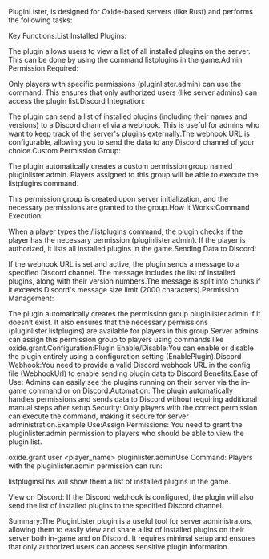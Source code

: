 PluginLister, is designed for Oxide-based servers (like Rust) and performs the following tasks:

Key Functions:List Installed Plugins:

The plugin allows users to view a list of all installed plugins on the server. This can be done by using the command listplugins in the game.Admin Permission Required:

Only players with specific permissions (pluginlister.admin) can use the command. This ensures that only authorized users (like server admins) can access the plugin list.Discord Integration:

The plugin can send a list of installed plugins (including their names and versions) to a Discord channel via a webhook. This is useful for admins who want to keep track of the server's plugins externally.The webhook URL is configurable, allowing you to send the data to any Discord channel of your choice.Custom Permission Group:

The plugin automatically creates a custom permission group named pluginlister.admin. Players assigned to this group will be able to execute the listplugins command.

This permission group is created upon server initialization, and the necessary permissions are granted to the group.How It Works:Command Execution:

When a player types the /listplugins command, the plugin checks if the player has the necessary permission (pluginlister.admin). If the player is authorized, it lists all installed plugins in the game.Sending Data to Discord:

If the webhook URL is set and active, the plugin sends a message to a specified Discord channel. The message includes the list of installed plugins, along with their version numbers.The message is split into chunks if it exceeds Discord's message size limit (2000 characters).Permission Management:

The plugin automatically creates the permission group pluginlister.admin if it doesn’t exist. It also ensures that the necessary permissions (pluginlister.listplugins) are available for players in this group.Server admins can assign this permission group to players using commands like oxide.grant.Configuration:Plugin Enable/Disable:You can enable or disable the plugin entirely using a configuration setting (EnablePlugin).Discord Webhook:You need to provide a valid Discord webhook URL in the config file (WebhookUrl) to enable sending plugin data to Discord.Benefits:Ease of Use: Admins can easily see the plugins running on their server via the in-game command or on Discord.Automation: The plugin automatically handles permissions and sends data to Discord without requiring additional manual steps after setup.Security: Only players with the correct permission can execute the command, making it secure for server administration.Example Use:Assign Permissions: You need to grant the pluginlister.admin permission to players who should be able to view the plugin list.

oxide.grant user <player_name> pluginlister.adminUse Command: Players with the pluginlister.admin permission can run:

listpluginsThis will show them a list of installed plugins in the game.

View on Discord: If the Discord webhook is configured, the plugin will also send the list of installed plugins to the specified Discord channel.

Summary:The PluginLister plugin is a useful tool for server administrators, allowing them to easily view and share a list of installed plugins on their server both in-game and on Discord. It requires minimal setup and ensures that only authorized users can access sensitive plugin information.
